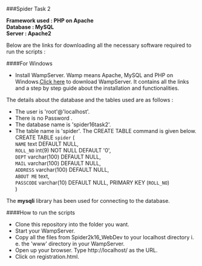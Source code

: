 ###Spider Task 2

**Framework used : PHP on Apache**  
**Database 	 : MySQL**  
**Server	 : Apache2**  

Below are the links for downloading all the necessary software required to run the scripts :

####For Windows
+ Install WampServer. Wamp means Apache, MySQL and PHP on Windows.[Click here](http://www.wampserver.com/en/) to download WampServer. It contains all the links and a step by step guide about the installation and functionalities.

The details about the database and the tables used are as follows :
+ The user is 'root'@'localhost'.
+ There is no Password .
+ The database name is 'spider16task2'.
+ The table name is 'spider'. The CREATE TABLE command is given below.  
   CREATE TABLE `spider` (  
  `NAME` text DEFAULT NULL,  
  `ROLL_NO` int(9) NOT NULL DEFAULT '0',  
  `DEPT` varchar(100) DEFAULT NULL,  
  `MAIL` varchar(100) DEFAULT NULL,  
  `ADDRESS` varchar(100) DEFAULT NULL,  
  `ABOUT ME` text,  
  `PASSCODE` varchar(10) DEFAULT NULL,
  PRIMARY KEY (`ROLL_NO`)  
) 

The **mysqli** library has been used for connecting to the database.

####How to run the scripts
+ Clone this repository into the folder you want. 
+ Start your WampServer.
+ Copy all the files from Spider2k16_WebDev to your localhost directory i. e. the 'www' directory in your WampServer.
+ Open up your browser. Type http://localhost/ as the URL.
+ Click on registration.html.
